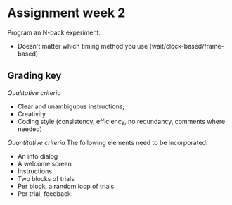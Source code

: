 # Assignment week 2
Program an N-back experiment.

* Doesn't matter which timing method you use (wait/clock-based/frame-based)

## Grading key

*Qualitative criteria*

* Clear and unambiguous instructions;
* Creativity
* Coding style (consistency, efficiency, no redundancy, comments where needed)

*Quantitative criteria*
The following elements need to be incorporated:

* An info dialog
* A welcome screen
* Instructions
* Two blocks of trials
* Per block, a random loop of trials
* Per trial, feedback